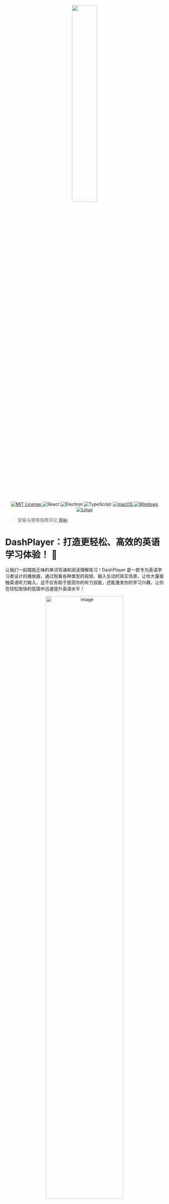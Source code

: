<p align="center">
<img src="https://user-images.githubusercontent.com/39454841/226364979-9c96a838-aa43-4b70-89d8-8ea83d59fc0f.png" width="40%" />
</p>

<p align="center">
  <a href="LICENSE" target="_blank">
    <img alt="MIT License" src="https://img.shields.io/github/license/solidSpoon/DashPlayer.svg" />
  </a>

  <img alt="React" src="https://img.shields.io/badge/React-rgb(8%2C126%2C164)?logo=react&logoColor=white" />

  <img alt="Electron" src="https://img.shields.io/badge/Electron-rgb(54%2C155%2C176)?style=flat&logo=electron&logoColor=white" />


  <!-- TypeScript Badge -->
  <img alt="TypeScript" src="https://img.shields.io/badge/-TypeScript-blue?logo=typescript&logoColor=white" />

  <a href="https://github.com/solidSpoon/DashPlayer/releases" target="_blank">
    <img alt="macOS" src="https://img.shields.io/badge/-macOS-black?logo=apple&logoColor=white" />
  </a>

  <a href="https://github.com/solidSpoon/DashPlayer/releases" target="_blank">
    <img alt="Windows" src="https://img.shields.io/badge/-Windows-blue?logo=windows&logoColor=white" />
  </a>

  <a href="https://github.com/solidSpoon/DashPlayer/releases" target="_blank">
    <img alt="Linux" src="https://img.shields.io/badge/-Linux-yellow?logo=linux&logoColor=white" />
  </a>
</p>

> 安装与使用指南详见 [Wiki](https://github.com/solidSpoon/DashPlayer/wiki)

# DashPlayer：打造更轻松、高效的英语学习体验！ 🎉

让我们一起摆脱乏味的单词背诵和阅读理解练习！DashPlayer 是一款专为英语学习者设计的播放器，通过观看各种类型的视频、融入生动的真实场景，让你大量接触英语听力输入。这不仅有助于提高你的听力技能，还能激发你的学习兴趣，让你在轻松愉快的氛围中迅速提升英语水平！

<p align="center">
    <img width="70%" alt="image" src="https://github.com/solidSpoon/DashPlayer/assets/39454841/252a785a-cef4-445b-a8da-c3243f4fcddd">
</p>

## 为什么选择 DashPlayer？ 🌟

1. **输入大量听力：** 研究表明，英语学习关键是丰富的听力输入。DashPlayer 让你通过观看视频，沉浸真实英语环境，提高听力。
2. **基于兴趣学习：** 选择自己喜欢的话题和视频，让学习变得更加有趣，增强记忆效果。
3. **一款软件，多重能力：** DashPlayer 不仅提高了你的听力，还能顺带锻炼口语、阅读和写作能力，提升综合英语水平。
4. **强大功能，轻松掌握：** DashPlayer 配备丰富实用功能，如支持按字幕跳转、机器翻译、查词等，让学习更高效！

## DashPlayer 主要特性 ✨

- **按字幕跳转：** 通过打开视频文件和对应的字幕文件，实现按行跳转视频，轻松重复学习难懂句子。
- **支持机器翻译：** 机器翻译相较于人工翻译更忠实于原文。DashPlayer 同时支持展示机器翻译与人工翻译，让你学习更高效。
- **Mac 下支持 Bob 查词：** 整合 Bob 查词工具，让你随时查询单词释义。
- **可调整界面尺寸：** 界面尺寸可调，适应不同屏幕和学习场景。
- **记录播放位置：** 自动记录上次播放位置，方便下次接着学习。
- **蓝牙遥控操作：** 支持蓝牙遥控，让你随时调整音量、跳转视频，英语学习更轻松！

## 为什么大量听力输入如此重要？ 🎧

通过大量听力输入，你能：

1. **提高语感：** 大量听力输入让你更容易掌握英语的语音、语调和节奏，让你的英语听说读写更地道。
2. **拓展词汇量：** 与枯燥的单词背诵相比，通过听力输入学到的新词更容易记住，且更符合实际应用场景。
3. **提升语法水平：** 大量听力输入让你在实际语境中学习英语语法，使你更自然地掌握和应用英语语法规则。
4. **锻炼口语表达：** 通过模仿视频中的发音和表达方式，帮助你提高口语表达能力，变得更加流利、自信。
5. **培养思维逻辑：** 观看英语视频，你需要理解说话者的逻辑和思路，从而提升自己的英语思维能力。

## 如何开始使用 DashPlayer？ 🚀

1. **下载安装：** 前往 GitHub 项目页面下载 DashPlayer，按照说明完成安装，详见[安装说明](#安装说明)。
2. **打开视频文件：** 选择一个英语视频文件及其对应的字幕文件，开始享受 DashPlayer 带来的全新学习体验。
3. **个性化设置：** 根据自己的需求，调整界面尺寸、音量等设置，让学习更舒适。
4. **利用遥控器：** 连接蓝牙遥控器，轻松控制视频播放，让学习更轻松。

## 成为英语达人的秘诀 💡

DashPlayer 坚持轻松愉快的英语学习理念，让你不再死磕每一个句子或单词。在学习过程中，我们鼓励用户顺其自然地接受新知识，因为重要的句式和单词一定会在后面的学习中反复出现，你会在不知不觉中掌握它们。以下是我们的一些建议，帮助你更好地理解本项目的理念：

### 1. 保持耐心，持之以恒 ⌛

英语学习是一个长期的过程，需要时间和耐心。DashPlayer 为你提供了一个轻松愉快的学习方式，但仍需你坚持不懈地投入。遇到难以理解的句子或单词时，不必强求，相信自己会在后续学习中逐渐掌握它们。

### 2. 如何提高学习效果？📈

选择自己感兴趣的视频材料，保持学习的兴趣和动力。多关注视频中的语境和非语言信息，帮助理解和记忆。同时，坚持定期复习，巩固已学到的知识

### 3. 利用腾讯云翻译，轻松掌握内容 💬

想启用机器翻译功能？只需在设置界面配置腾讯云密钥，即可轻松解决疑难问题，让学习更高效。

### 3. 如何更轻松地学习英语？🕹️

为了让你的学习更轻松，DashPlayer 支持蓝牙遥控操作。你可在淘宝购入带有模拟键盘功能的迷你手柄，手柄可以让你方便地控制视频播放，调整音量等。有了手柄，你可以更专注于学习内容，而不是操作上的繁琐。

## 结语 🎯

DashPlayer 让你告别枯燥无味的学习方式，通过观看视频来获得大量的听力输入，全方位提升你的英语水平！赶快加入我们，一起享受轻松愉快的英语学习之旅吧！

**让 DashPlayer 陪伴你成为英语达人！** 🌈

---

**安装指南，如何使用蓝牙手柄，开发文档等详见 [wiki](https://github.com/solidSpoon/DashPlayer/wiki/)**

